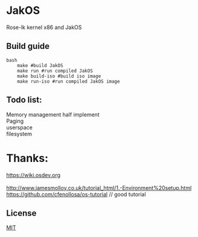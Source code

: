 # JakOS
Rose-lk kernel x86 and JakOS

## Build guide
	bash
		make #build JakOS
		make run #run compiled JakOS
		make build-iso #build iso image
		make run-iso #run compiled JakOS image

## Todo list:
  Memory management half implement <br>
  Paging  <br>
  userspace <br>
  filesystem <br>
 
 

# Thanks:
https://wiki.osdev.org <br>																																													
http://www.jamesmolloy.co.uk/tutorial_html/1.-Environment%20setup.html <br>																										https://github.com/cfenollosa/os-tutorial // good tutorial <br>

## License
[MIT](https://choosealicense.com/licenses/mit/)
